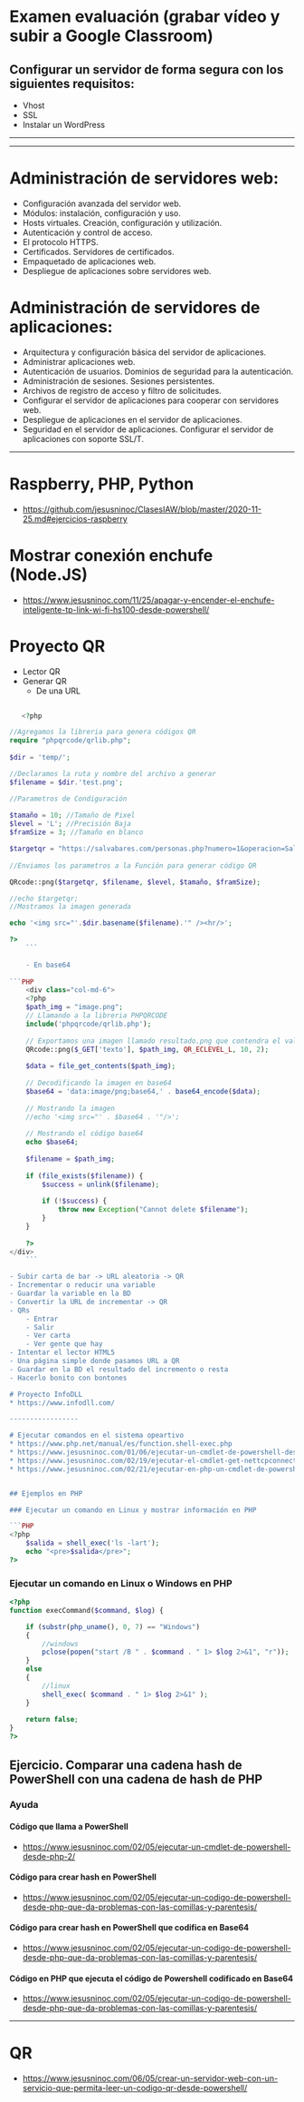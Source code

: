 # Examen evaluación (grabar vídeo y subir a Google Classroom)
## Configurar un servidor de forma segura con los siguientes requisitos:
- Vhost
- SSL
- Instalar un WordPress

------------
------------

# Administración de servidores web:
- Configuración avanzada del servidor web.
- Módulos: instalación, configuración y uso.
- Hosts virtuales. Creación, configuración y utilización.
- Autenticación y control de acceso.
- El protocolo HTTPS.
- Certificados. Servidores de certificados.
- Empaquetado de aplicaciones web.
- Despliegue de aplicaciones sobre servidores web.

# Administración de servidores de aplicaciones:
- Arquitectura y configuración básica del servidor de aplicaciones.
- Administrar aplicaciones web.
- Autenticación de usuarios. Dominios de seguridad para la autenticación.
- Administración de sesiones. Sesiones persistentes.
- Archivos de registro de acceso y filtro de solicitudes.
- Configurar el servidor de aplicaciones para cooperar con servidores web.
- Despliegue de aplicaciones en el servidor de aplicaciones.
- Seguridad en el servidor de aplicaciones. Configurar el servidor de aplicaciones con soporte SSL/T.

-----------------

# Raspberry, PHP, Python
* https://github.com/jesusninoc/ClasesIAW/blob/master/2020-11-25.md#ejercicios-raspberry

# Mostrar conexión enchufe (Node.JS)
* https://www.jesusninoc.com/11/25/apagar-y-encender-el-enchufe-inteligente-tp-link-wi-fi-hs100-desde-powershell/

# Proyecto QR
- Lector QR
- Generar QR
    - De una URL
    
```PHP
   
   <?php

//Agregamos la libreria para genera códigos QR
require "phpqrcode/qrlib.php";    
    
$dir = 'temp/';

//Declaramos la ruta y nombre del archivo a generar
$filename = $dir.'test.png';

//Parametros de Condiguración
    
$tamaño = 10; //Tamaño de Pixel
$level = 'L'; //Precisión Baja
$framSize = 3; //Tamaño en blanco

$targetqr = "https://salvabares.com/personas.php?numero=1&operacion=Salir";
    
//Enviamos los parametros a la Función para generar código QR 

QRcode::png($targetqr, $filename, $level, $tamaño, $framSize); 

//echo $targetqr;
//Mostramos la imagen generada

echo '<img src="'.$dir.basename($filename).'" /><hr/>';  

?>
    ```
    
    - En base64
    
```PHP
    <div class="col-md-6">
    <?php
    $path_img = "image.png";
    // Llamando a la libreria PHPQRCODE
    include('phpqrcode/qrlib.php');
 
    // Exportamos una imagen llamado resultado.png que contendra el valor de la avriable $content
    QRcode::png($_GET['texto'], $path_img, QR_ECLEVEL_L, 10, 2);
 
    $data = file_get_contents($path_img);
 
    // Decodificando la imagen en base64
    $base64 = 'data:image/png;base64,' . base64_encode($data);
 
    // Mostrando la imagen
    //echo '<img src="' . $base64 . '"/>';
 
    // Mostrando el código base64
    echo $base64;
 
    $filename = $path_img;
 
    if (file_exists($filename)) {
        $success = unlink($filename);
 
        if (!$success) {
            throw new Exception("Cannot delete $filename");
        }
    }
 
    ?>
</div>
    ```

- Subir carta de bar -> URL aleatoria -> QR
- Incrementar o reducir una variable
- Guardar la variable en la BD
- Convertir la URL de incrementar -> QR
- QRs
    - Entrar
    - Salir
    - Ver carta
    - Ver gente que hay
- Intentar el lector HTML5
- Una página simple donde pasamos URL a QR
- Guardar en la BD el resultado del incremento o resta
- Hacerlo bonito con bontones

# Proyecto InfoDLL
* https://www.infodll.com/

-----------------

# Ejecutar comandos en el sistema opeartivo
* https://www.php.net/manual/es/function.shell-exec.php
* https://www.jesusninoc.com/01/06/ejecutar-un-cmdlet-de-powershell-desde-php/
* https://www.jesusninoc.com/02/19/ejecutar-el-cmdlet-get-nettcpconnection-de-powershell-en-php/
* https://www.jesusninoc.com/02/21/ejecutar-en-php-un-cmdlet-de-powershell-en-base64/


## Ejemplos en PHP

### Ejecutar un comando en Linux y mostrar información en PHP

```PHP
<?php
	$salida = shell_exec('ls -lart');
	echo "<pre>$salida</pre>";
?>
```

### Ejecutar un comando en Linux o Windows en PHP

```PHP
<?php
function execCommand($command, $log) {

    if (substr(php_uname(), 0, 7) == "Windows")
    {
        //windows
        pclose(popen("start /B " . $command . " 1> $log 2>&1", "r"));
    }
    else
    {
        //linux
        shell_exec( $command . " 1> $log 2>&1" );
    }
   
    return false;
}
?>
```

## Ejercicio. Comparar una cadena hash de PowerShell con una cadena de hash de PHP
### Ayuda
#### Código que llama a PowerShell
* https://www.jesusninoc.com/02/05/ejecutar-un-cmdlet-de-powershell-desde-php-2/
#### Código para crear hash en PowerShell
* https://www.jesusninoc.com/02/05/ejecutar-un-codigo-de-powershell-desde-php-que-da-problemas-con-las-comillas-y-parentesis/
#### Código para crear hash en PowerShell que codifica en Base64
* https://www.jesusninoc.com/02/05/ejecutar-un-codigo-de-powershell-desde-php-que-da-problemas-con-las-comillas-y-parentesis/
#### Código en PHP que ejecuta el código de Powershell codificado en Base64
* https://www.jesusninoc.com/02/05/ejecutar-un-codigo-de-powershell-desde-php-que-da-problemas-con-las-comillas-y-parentesis/

-----------------

# QR
* https://www.jesusninoc.com/06/05/crear-un-servidor-web-con-un-servicio-que-permita-leer-un-codigo-qr-desde-powershell/

